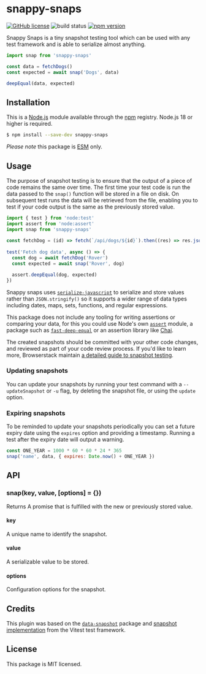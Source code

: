 # snappy-snaps

[![GitHub license](https://img.shields.io/badge/license-MIT-blue.svg)](https://github.com/i-like-robots/snappy-snaps/blob/main/LICENSE) ![build status](https://github.com/i-like-robots/snappy-snaps/actions/workflows/test.yml/badge.svg?branch=main) [![npm version](https://img.shields.io/npm/v/snappy-snaps.svg?style=flat)](https://www.npmjs.com/package/snappy-snaps)

Snappy Snaps is a tiny snapshot testing tool which can be used with any test framework and is able to serialize almost anything.

```js
import snap from 'snappy-snaps'

const data = fetchDogs()
const expected = await snap('Dogs', data) 

deepEqual(data, expected)
```

## Installation

This is a [Node.js] module available through the [npm] registry. Node.js 18 or higher is required.

```sh
$ npm install --save-dev snappy-snaps
```

_Please note_ this package is [ESM](https://nodejs.org/api/esm.html) only.

[Node.js]: https://nodejs.org/en/
[npm]: https://www.npmjs.com/
[npm install]: https://docs.npmjs.com/getting-started/installing-npm-packages-locally


## Usage

The purpose of snapshot testing is to ensure that the output of a piece of code remains the same over time. The first time your test code is run the data passed to the `snap()` function will be stored in a file on disk. On subsequent test runs the data will be retrieved from the file, enabling you to test if your code output is the same as the previously stored value.

```js
import { test } from 'node:test'
import assert from 'node:assert'
import snap from 'snappy-snaps'
 
const fetchDog = (id) => fetch(`/api/dogs/${id}`).then((res) => res.json())
 
test('Fetch dog data', async () => {
  const dog = await fetchDog('Rover')
  const expected = await snap('Rover', dog)

  assert.deepEqual(dog, expected)
})
```

Snappy snaps uses [`serialize-javascript`](https://github.com/yahoo/serialize-javascript) to serialize and store values rather than `JSON.stringify()` so it supports a wider range of data types including dates, maps, sets, functions, and regular expressions.

This package does not include any tooling for writing assertions or comparing your data, for this you could use Node's own [`assert`](https://nodejs.org/api/assert.html) module, a package such as [`fast-deep-equal`](https://github.com/epoberezkin/fast-deep-equal) or an assertion library like [Chai](https://www.npmjs.com/package/chai).

The created snapshots should be committed with your other code changes, and reviewed as part of your code review process. If you'd like to learn more, Browserstack maintain [a detailed guide to snapshot testing](https://www.browserstack.com/guide/snapshot-testing).

### Updating snapshots

You can update your snapshots by running your test command with a `--updateSnapshot` or `-u` flag, by deleting the snapshot file, or using the `update` option.

### Expiring snapshots

To be reminded to update your snapshots periodically you can set a future expiry date using the `expires` option and providing a timestamp. Running a test after the expiry date will output a warning.

```js
const ONE_YEAR = 1000 * 60 * 60 * 24 * 365
snap('name', data, { expires: Date.now() + ONE_YEAR })
```

## API

### snap(key, value, [options] = {})

Returns A promise that is fulfilled with the new or previously stored value.

#### key

A unique name to identify the snapshot.

#### value

A serializable value to be stored.

#### options

Configuration options for the snapshot.

## Credits

This plugin was based on the [`data-snapshot`](https://www.npmjs.com/package/data-snapshot) package and [snapshot implementation](https://github.com/vitest-dev/vitest/tree/76607ead169733f27e241554bca01f10e81ea849/packages/snapshot/src) from the Vitest test framework.

## License

This package is MIT licensed.
